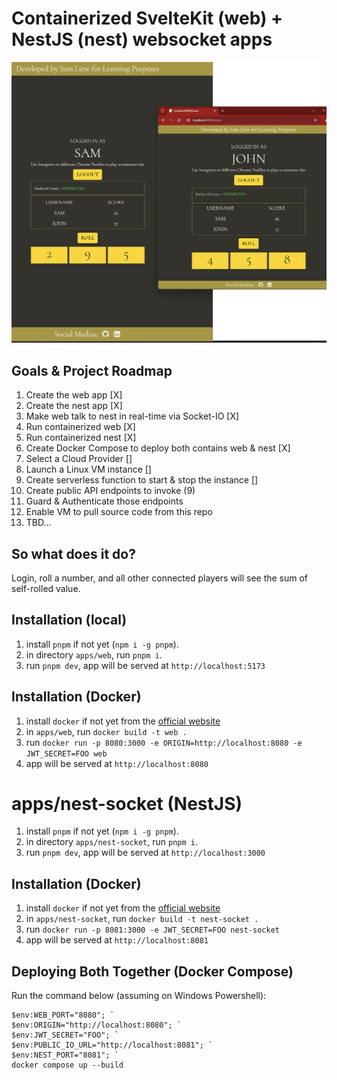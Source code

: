 # Containerized SvelteKit (web) + NestJS (nest) websocket apps

![1](/screenshots/1.png)

## Goals & Project Roadmap

1. Create the web app [X]
2. Create the nest app [X]
3. Make web talk to nest in real-time via Socket-IO [X]
4. Run containerized web [X]
5. Run containerized nest [X]
6. Create Docker Compose to deploy both contains web & nest [X]
7. Select a Cloud Provider []
8. Launch a Linux VM instance []
9. Create serverless function to start & stop the instance []
10. Create public API endpoints to invoke (9)
11. Guard & Authenticate those endpoints
12. Enable VM to pull source code from this repo
13. TBD...

## So what does it do?

Login, roll a number, and all other connected players will see the sum of self-rolled value.

## Installation (local)

1. install `pnpm` if not yet (`npm i -g pnpm`).
2. in directory `apps/web`, run `pnpm i`.
3. run `pnpm dev`, app will be served at `http://localhost:5173`

## Installation (Docker)

1. install `docker` if not yet from the [official website](https://www.docker.com/products/docker-desktop)
2. in `apps/web`, run `docker build -t web .`
3. run `docker run -p 8080:3000 -e ORIGIN=http://localhost:8080 -e JWT_SECRET=FOO web`
4. app will be served at `http://localhost:8080`

# apps/nest-socket (NestJS)

1. install `pnpm` if not yet (`npm i -g pnpm`).
2. in directory `apps/nest-socket`, run `pnpm i`.
3. run `pnpm dev`, app will be served at `http://localhost:3000`

## Installation (Docker)

1. install `docker` if not yet from the [official website](https://www.docker.com/products/docker-desktop)
2. in `apps/nest-socket`, run `docker build -t nest-socket .`
3. run `docker run -p 8081:3000 -e JWT_SECRET=FOO nest-socket`
4. app will be served at `http://localhost:8081`

## Deploying Both Together (Docker Compose)

Run the command below (assuming on Windows Powershell):

```
$env:WEB_PORT="8080"; `
$env:ORIGIN="http://localhost:8080"; `
$env:JWT_SECRET="FOO"; `
$env:PUBLIC_IO_URL="http://localhost:8081"; `
$env:NEST_PORT="8081"; `
docker compose up --build
```
